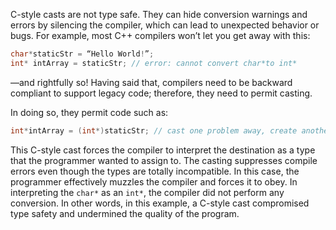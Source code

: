 [//]: # (### Why C-Style Casts Are Not Popular with Some C++ Programmers)

C-style casts are not type safe. They can hide conversion warnings and errors by silencing the compiler, which can lead to unexpected behavior or bugs. For example, most C++ compilers won’t let you get away with this:

```cpp
char*staticStr = “Hello World!”; 
int* intArray = staticStr; // error: cannot convert char*to int*
```

—and rightfully so! Having said that, compilers need to be backward compliant to support legacy code; therefore, they need to permit casting.

In doing so, they permit code such as:

```cpp
int*intArray = (int*)staticStr; // cast one problem away, create another
```

This C-style cast forces the compiler to interpret the destination as a type that the programmer wanted to assign to. The casting suppresses compile errors even though the types are totally incompatible. In this case, the programmer effectively muzzles the compiler and forces it to obey. In interpreting the `char*` as an `int*`, the compiler did not perform any conversion. In other words, in this example, a C-style cast compromised type safety and undermined the quality of the program.
